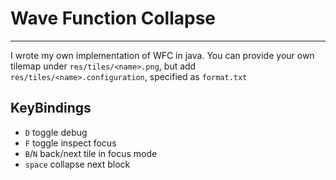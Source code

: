 # Wave Function Collapse
---

I wrote my own implementation of WFC in java.
You can provide your own tilemap under `res/tiles/<name>.png`, but add `res/tiles/<name>.configuration`, specified as
`format.txt`

## KeyBindings
 - `D` toggle debug
 - `F` toggle inspect focus
 - `B`/`N` back/next tile in focus mode
 - `space` collapse next block